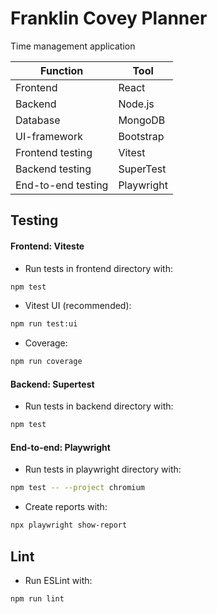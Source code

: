 # Franklin Covey Planner

Time management application

| Function             | Tool          |
|----------------------|---------------|
| Frontend             | React         |
| Backend              | Node.js       |
| Database             | MongoDB       |
| UI-framework         | Bootstrap     |
| Frontend testing     | Vitest        |
| Backend testing      | SuperTest     |
| End-to-end testing   | Playwright    |


## Testing
#### Frontend: Viteste
* Run tests in frontend directory with:
```bash
npm test
```
* Vitest UI (recommended):
```bash
npm run test:ui
```
* Coverage:
```bash
npm run coverage
```

#### Backend: Supertest
* Run tests in backend directory with:
```bash
npm test
```

#### End-to-end: Playwright
* Run tests in playwright directory with:
```bash
npm test -- --project chromium
```
* Create reports with:
```bash
npx playwright show-report
```

## Lint
* Run ESLint with:
```bash
npm run lint
```
